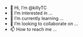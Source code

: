 - 👋 Hi, I’m @killyTC
- 👀 I’m interested in ...
- 🌱 I’m currently learning ...
- 💞️ I’m looking to collaborate on ...
- 📫 How to reach me ...

<!---
killyTC/killyTC is a ✨ special ✨ repository because its `README.md` (this file) appears on your GitHub profile.
You can click the Preview link to take a look at your changes.
--->

